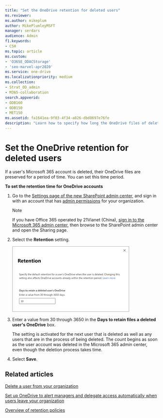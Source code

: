 ```yaml
---
title: "Set the OneDrive retention for deleted users"
ms.reviewer: 
ms.author: mikeplum
author: MikePlumleyMSFT
manager: serdars
audience: Admin
f1.keywords:
- CSH
ms.topic: article
ms.custom:
- 'O365E_ODACStorage'
- 'seo-marvel-apr2020'
ms.service: one-drive
ms.localizationpriority: medium
ms.collection: 
- Strat_OD_admin
- M365-collaboration
search.appverid:
- ODB160
- ODB150
- MET150
ms.assetid: fa1641ea-9f03-4f34-a826-dbd8697e76fe
description: "Learn how to specify how long the OneDrive files of deleted users are preserved. "
---
```


# Set the OneDrive retention for deleted users

If a user's Microsoft 365 account is deleted, their OneDrive files are preserved for a period of time. You can set this time period.
  
 **To set the retention time for OneDrive accounts**
  
1. Go to the [Settings page of the new SharePoint admin center](https://admin.microsoft.com/sharepoint?page=settings&modern=true), and sign in with an account that has [admin permissions](/sharepoint/sharepoint-admin-role) for your organization.
 
   > [!NOTE]
   > If you have Office 365 operated by 21Vianet (China), [sign in to the Microsoft 365 admin center](https://go.microsoft.com/fwlink/p/?linkid=850627), then browse to the SharePoint admin center and open the Sharing page.

2. Select the **Retention** setting.

    ![Retention setting in the SharePoint admin center](media/sp-retention.png)
  
3. Enter a value from 30 through 3650 in the **Days to retain files a deleted user's OneDrive** box.

    The setting is activated for the next user that is deleted as well as any users that are in the process of being deleted. The count begins as soon as the user account was deleted in the Microsoft 365 admin center, even though the deletion process takes time. 

4. Select **Save**.

## Related articles

[Delete a user from your organization](/office365/admin/add-users/delete-a-user)
  
[Set up OneDrive to alert managers and delegate access automatically when users leave your organization](retention-and-deletion.md)
  
[Overview of retention policies](/office365/securitycompliance/retention-policies)
